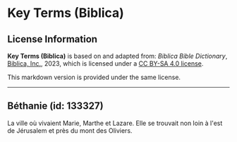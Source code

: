 # Key Terms (Biblica)

## License Information

**Key Terms (Biblica)** is based on and adapted from: _Biblica Bible Dictionary_, [Biblica, Inc.](https://www.biblica.com/), 2023, which is licensed under a [CC BY-SA 4.0 license](https://creativecommons.org/licenses/by-sa/4.0/legalcode.en).

This markdown version is provided under the same license.



--------------------------------

## Béthanie (id: 133327)

La ville où vivaient Marie, Marthe et Lazare. Elle se trouvait non loin à l'est de Jérusalem et près du mont des Oliviers.


